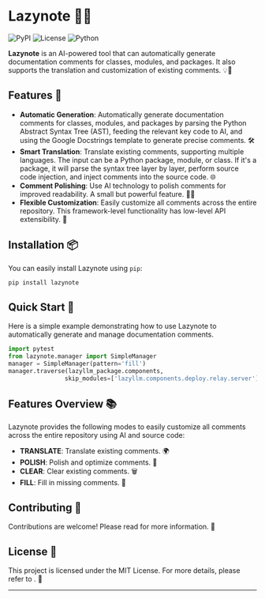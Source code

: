 

# Lazynote 🚀✨

![PyPI](https://img.shields.io/pypi/v/lazynote)
![License](https://img.shields.io/pypi/l/lazynote)
![Python](https://img.shields.io/pypi/pyversions/lazynote)

**Lazynote** is an AI-powered tool that can automatically generate documentation comments for classes, modules, and packages. It also supports the translation and customization of existing comments. 💡📝

## Features 🌟

- **Automatic Generation**: Automatically generate documentation comments for classes, modules, and packages by parsing the Python Abstract Syntax Tree (AST), feeding the relevant key code to AI, and using the Google Docstrings template to generate precise comments. 🛠️
- **Smart Translation**: Translate existing comments, supporting multiple languages. The input can be a Python package, module, or class. If it's a package, it will parse the syntax tree layer by layer, perform source code injection, and inject comments into the source code. 🌐
- **Comment Polishing**: Use AI technology to polish comments for improved readability. A small but powerful feature. 📖✨
- **Flexible Customization**: Easily customize all comments across the entire repository. This framework-level functionality has low-level API extensibility. 🔧

## Installation 📦

You can easily install Lazynote using `pip`:

```sh
pip install lazynote
```

## Quick Start 🚀

Here is a simple example demonstrating how to use Lazynote to automatically generate and manage documentation comments.

```python
import pytest
from lazynote.manager import SimpleManager
manager = SimpleManager(pattern='fill')
manager.traverse(lazyllm_package.components, 
                skip_modules=['lazyllm.components.deploy.relay.server'])
```

## Features Overview 📚

Lazynote provides the following modes to easily customize all comments across the entire repository using AI and source code:

- **TRANSLATE**: Translate existing comments. 🌍
- **POLISH**: Polish and optimize comments. 💅
- **CLEAR**: Clear existing comments. 🗑️
- **FILL**: Fill in missing comments. 📝

## Contributing 🌟

Contributions are welcome! Please read for more information. 💖

## License 📄

This project is licensed under the MIT License. For more details, please refer to . 📝

---
